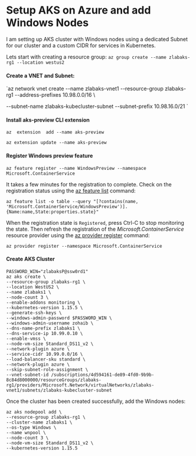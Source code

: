 # Setup AKS on Azure and add Windows Nodes

I am setting up AKS cluster with Windows nodes using a dedicated Subnet for our cluster and a custom CIDR for services in Kubernetes.

Lets start with creating a resource group:
`az group create --name zlabaks-rg1 --location westus2`

#### Create a VNET and Subnet:
`az network vnet create --name zlabaks-vnet1   --resource-group zlabaks-rg1 --address-prefixes 10.98.0.0/16 \

--subnet-name zlabaks-kubecluster-subnet --subnet-prefix 10.98.16.0/21 `

#### Install aks-preview CLI extension
` az  extension  add --name aks-preview `

` az extension update --name aks-preview `
#### Register Windows preview feature
` az feature register --name WindowsPreview --namespace Microsoft.ContainerService `

It takes a few minutes for the registration to complete. Check on the registration status using the [az feature list](https://docs.microsoft.com/en-us/cli/azure/feature#az-feature-list) command:

`az feature list -o table --query "[?contains(name, 'Microsoft.ContainerService/WindowsPreview')].{Name:name,State:properties.state}"`

When the registration state is `Registered`, press Ctrl-C to stop monitoring the state. Then refresh the registration of the _Microsoft.ContainerService_ resource provider using the [az provider register](https://docs.microsoft.com/en-us/cli/azure/provider#az-provider-register) command:

    az provider register --namespace Microsoft.ContainerService
   
#### Create AKS Cluster

    PASSWORD_WIN="zlabaksP@ssw0rd1"
    az aks create \
    --resource-group zlabaks-rg1 \
	--location WestUS2 \
    --name zlabaks1 \
    --node-count 3 \
    --enable-addons monitoring \
    --kubernetes-version 1.15.5 \
    --generate-ssh-keys \
    --windows-admin-password $PASSWORD_WIN \
    --windows-admin-username zohaib \
	--dns-name-prefix zlabaks1 \
	--dns-service-ip 10.99.0.10 \
    --enable-vmss \
	--node-vm-size Standard_DS11_v2 \
    --network-plugin azure \
	--service-cidr 10.99.0.0/16 \
	--load-balancer-sku standard \
    --network-plugin azure \
	--skip-subnet-role-assignment \
	--vnet-subnet-id /subscriptions/4d594161-de89-4fd0-9b9b-8c84d8000000/resourceGroups/zlabaks-rg1/providers/Microsoft.Network/virtualNetworks/zlabaks-vnet1/subnets/zlabaks-kubecluster-subnet
Once the cluster has been created successfully, add the Windows nodes:

    az aks nodepool add \
    --resource-group zlabaks-rg1 \
    --cluster-name zlabaks1 \
    --os-type Windows \
    --name wnpool \
    --node-count 3 \
	--node-vm-size Standard_DS11_v2 \
    --kubernetes-version 1.15.5
